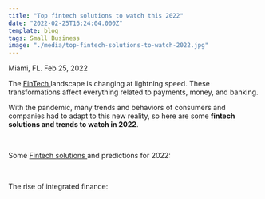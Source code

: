 ```yaml
---
title: "Top fintech solutions to watch this 2022"
date: "2022-02-25T16:24:04.000Z"
template: blog
tags: Small Business
image: "./media/top-fintech-solutions-to-watch-2022.jpg"
---
```



Miami, FL. Feb 25, 2022

The <a target="_blank" href="https://www.cobuildlab.com/blog/fintech-the-challenges-startups-face-with-financial-technologies/"> FinTech </a> landscape is changing at lightning speed. These transformations affect everything related to payments, money, and banking. 

With the pandemic, many trends and behaviors of consumers and companies had to adapt to this new reality, so here are some **fintech solutions and trends to watch in 2022**.  

<br>

<title-2>Some <a target="_blank" href="https://www.cobuildlab.com/services/"> Fintech solutions </a> and predictions for 2022:</title-2>

<br>

<title-3>The rise of integrated finance:</title-3>

<br>





